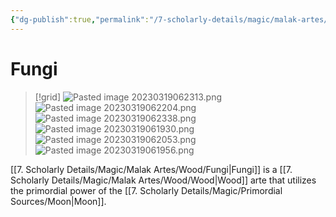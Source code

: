 ```yaml
---
{"dg-publish":true,"permalink":"/7-scholarly-details/magic/malak-artes/wood/fungi/","noteIcon":""}
---
```


# Fungi

>[!grid]
>![Pasted image 20230319062313.png](/img/user/x.%20Assets/Attachments/Pasted%20image%2020230319062313.png)
>![Pasted image 20230319062204.png](/img/user/x.%20Assets/Attachments/Pasted%20image%2020230319062204.png)
>![Pasted image 20230319062338.png](/img/user/x.%20Assets/Attachments/Pasted%20image%2020230319062338.png)
>![Pasted image 20230319061930.png](/img/user/x.%20Assets/Attachments/Pasted%20image%2020230319061930.png)
>![Pasted image 20230319062053.png](/img/user/x.%20Assets/Attachments/Pasted%20image%2020230319062053.png)
>![Pasted image 20230319061956.png](/img/user/x.%20Assets/Attachments/Pasted%20image%2020230319061956.png)

[[7. Scholarly Details/Magic/Malak Artes/Wood/Fungi\|Fungi]] is a [[7. Scholarly Details/Magic/Malak Artes/Wood/Wood\|Wood]] arte that utilizes the primordial power of the [[7. Scholarly Details/Magic/Primordial Sources/Moon\|Moon]].